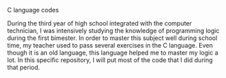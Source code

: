 C language codes

During the third year of high school integrated with the computer technician, I was intensively studying the knowledge of programming logic during the first bimester. In order to master this subject well during school time, my teacher used to pass several exercises in the C language. Even though it is an old language, this language helped me to master my logic a lot. In this specific repository, I will put most of the code that I did during that period.


